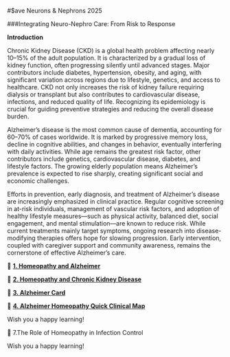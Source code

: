 #$ave Neurons & Nephrons 2025

###Integrating Neuro-Nephro Care: From Risk to Response

**Introduction**

Chronic Kidney Disease (CKD) is a global health problem affecting nearly 10–15% of the adult population. It is characterized by a gradual loss of kidney function, often progressing silently until advanced stages. Major contributors include diabetes, hypertension, obesity, and aging, with significant variation across regions due to lifestyle, genetics, and access to healthcare. CKD not only increases the risk of kidney failure requiring dialysis or transplant but also contributes to cardiovascular disease, infections, and reduced quality of life. Recognizing its epidemiology is crucial for guiding preventive strategies and reducing the overall disease burden.


Alzheimer’s disease is the most common cause of dementia, accounting for 60–70% of cases worldwide. It is marked by progressive memory loss, decline in cognitive abilities, and changes in behavior, eventually interfering with daily activities. While age remains the greatest risk factor, other contributors include genetics, cardiovascular disease, diabetes, and lifestyle factors. The growing elderly population means Alzheimer’s prevalence is expected to rise sharply, creating significant social and economic challenges.


Efforts in prevention, early diagnosis, and treatment of Alzheimer’s disease are increasingly emphasized in clinical practice. Regular cognitive screening in at-risk individuals, management of vascular risk factors, and adoption of healthy lifestyle measures—such as physical activity, balanced diet, social engagement, and mental stimulation—are known to reduce risk. While current treatments mainly target symptoms, ongoing research into disease-modifying therapies offers hope for slowing progression. Early intervention, coupled with caregiver support and community awareness, remains the cornerstone of effective Alzheimer’s care.

📂  **[1. Homeopathy and Alzheimer](https://github.com/knkworkingcommittee/Save-Neurons-Nephrons-2025/blob/main/1.%20Homeopathy%20and%20Alzheimer.pdf)**


📂  **[2. Homeopathy and Chronic Kidney Disease](https://github.com/knkworkingcommittee/Save-Neurons-Nephrons-2025/blob/main/2.%20Homeopathy%20and%20Chronic%20Kidney%20Disease.pdf)**


📂  **[3. Alzheimer Card](https://github.com/knkworkingcommittee/Save-Neurons-Nephrons-2025/blob/main/3.%20Alzheimer%20Card.pdf)**


📂  **[4. Alzheimer Homeopathy Quick Clinical Map](https://github.com/knkworkingcommittee/Save-Neurons-Nephrons-2025/blob/main/4.%20Alzheimer%20Homeopathy%20Quick%20Clinical%20Map.pdf)**



Wish you a happy learning!


📂 7.The Role of Homeopathy in Infection Control

Wish you a happy learning!
